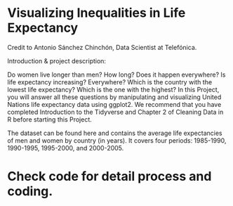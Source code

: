 # Visualizing Inequalities in Life Expectancy

Credit to Antonio Sánchez Chinchón, Data Scientist at Telefónica.

Introduction & project description:

Do women live longer than men? How long? Does it happen everywhere? Is life expectancy increasing? Everywhere? Which is the country with the lowest life expectancy? Which is the one with the highest? In this Project, you will answer all these questions by manipulating and visualizing United Nations life expectancy data using ggplot2. We recommend that you have completed Introduction to the Tidyverse and Chapter 2 of Cleaning Data in R before starting this Project.

The dataset can be found here and contains the average life expectancies of men and women by country (in years). It covers four periods: 1985-1990, 1990-1995, 1995-2000, and 2000-2005.

# Check code for detail process and coding.
